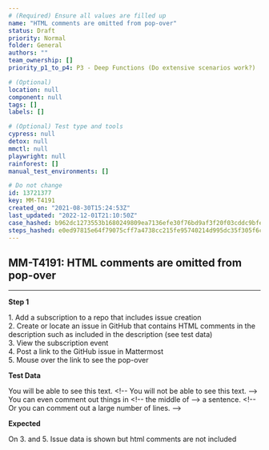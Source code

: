 ```yaml
---
# (Required) Ensure all values are filled up
name: "HTML comments are omitted from pop-over"
status: Draft
priority: Normal
folder: General
authors: ""
team_ownership: []
priority_p1_to_p4: P3 - Deep Functions (Do extensive scenarios work?)

# (Optional)
location: null
component: null
tags: []
labels: []

# (Optional) Test type and tools
cypress: null
detox: null
mmctl: null
playwright: null
rainforest: []
manual_test_environments: []

# Do not change
id: 13721377
key: MM-T4191
created_on: "2021-08-30T15:24:53Z"
last_updated: "2022-12-01T21:10:50Z"
case_hashed: b962dc1273553b1680249809ea7136efe30f76bd9af3f20f03cddc9bfe205a763ffed5c1a39da84a3957b08f168518af
steps_hashed: e0ed97815e64f79075cff7a4738cc215fe95740214d995dc35f305f6cdbf340cb6eb7b83349b885ca5954069270b62b1
---
```


<!-- (Auto-generated) Based on frontmatter's "key" and "name" -->

## MM-T4191: HTML comments are omitted from pop-over

---

**Step 1**

1\. Add a subscription to a repo that includes issue creation\
2\. Create or locate an issue in GitHub that contains HTML comments in the description such as included in the description (see test data)\
3\. View the subscription event\
4\. Post a link to the GitHub issue in Mattermost\
5\. Mouse over the link to see the pop-over

**Test Data**

You will be able to see this text. \<!-- You will not be able to see this text. --> You can even comment out things in \<!-- the middle of --> a sentence. \<!-- Or you can comment out a large number of lines. -->

**Expected**

On 3. and 5. Issue data is shown but html comments are not included
